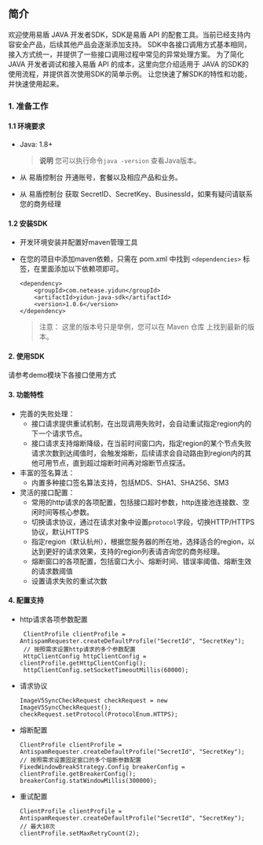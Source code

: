 ## 简介

欢迎使用易盾 JAVA 开发者SDK，SDK是易盾 API 的配套工具。当前已经支持内容安全产品，后续其他产品会逐渐添加支持。
SDK中各接口调用方式基本相同，接入方式统一，并提供了一些接口调用过程中常见的异常处理方案。
为了简化 JAVA 开发者调试和接入易盾 API 的成本，这里向您介绍适用于 JAVA 的SDK的使用流程，并提供首次使用SDK的简单示例。
让您快速了解SDK的特性和功能，并快速使用起来。

### 1. 准备工作

#### 1.1 环境要求

* Java: 1.8+

  > **说明** 您可以执行命令`java -version` 查看Java版本。
  >
* 从 易盾控制台 开通账号，套餐以及相应产品和业务。
* 从 易盾控制台 获取 SecretID、SecretKey、BusinessId，如果有疑问请联系您的商务经理

#### 1.2 安装SDK

* 开发环境安装并配置好maven管理工具
* 在您的项目中添加maven依赖，只需在 pom.xml 中找到 `<dependencies>` 标签，在里面添加以下依赖项即可。

  ```
  <dependency>
      <groupId>com.netease.yidun</groupId>
      <artifactId>yidun-java-sdk</artifactId>
      <version>1.0.6</version>
  </dependency>
  ```

  > 注意： 这里的版本号只是举例，您可以在 Maven 仓库 上找到最新的版本。
  >

#### 2. 使用SDK

请参考demo模块下各接口使用方式

#### 3. 功能特性

- 完善的失败处理： 
  - 接口请求提供重试机制，在出现调用失败时，会自动重试指定region内的下一个请求节点。
  - 接口请求支持熔断降级，在当前时间窗口内，指定region的某个节点失败请求次数到达阈值时，会触发熔断，后续请求会自动路由到region内的其他可用节点，直到超过熔断时间再对熔断节点探活。
- 丰富的签名算法：
  - 内置多种接口签名算法支持，包括MD5、SHA1、SHA256、SM3
- 灵活的接口配置：
  - 常用的http请求的各项配置，包括接口超时参数，http连接池连接数、空闲时间等核心参数。
  - 切换请求协议，通过在请求对象中设置`protocol`字段，切换HTTP/HTTPS协议，默认HTTPS
  - 指定region（默认杭州），根据您服务器的所在地，选择适合的region，以达到更好的请求效果，支持的region列表请咨询您的商务经理。
  - 熔断窗口的各项配置，包括窗口大小、熔断时间、错误率阈值、熔断生效的请求数阈值
  - 设置请求失败的重试次数

#### 4. 配置支持

* http请求各项参数配置

  ```
   ClientProfile clientProfile = AntispamRequester.createDefaultProfile("SecretId", "SecretKey");
   // 按照需求设置http请求的多个参数配置
   HttpClientConfig httpClientConfig = clientProfile.getHttpClientConfig();
   httpClientConfig.setSocketTimeoutMillis(60000);
  ```
* 请求协议
  ```
  ImageV5SyncCheckRequest checkRequest = new ImageV5SyncCheckRequest();
  checkRequest.setProtocol(ProtocolEnum.HTTPS);
  ```
* 熔断配置

  ```
  ClientProfile clientProfile = AntispamRequester.createDefaultProfile("SecretId", "SecretKey");
  // 按照需求设置固定窗口的多个熔断参数配置
  FixedWindowBreakStrategy.Config breakerConfig = clientProfile.getBreakerConfig();
  breakerConfig.statWindowMillis(300000);
  ```
* 重试配置

  ```
  ClientProfile clientProfile = AntispamRequester.createDefaultProfile("SecretId", "SecretKey");
  // 最大10次
  clientProfile.setMaxRetryCount(2);
  ```
